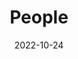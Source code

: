 ---
title: People
date: 2022-10-24

type: landing

sections:
  - block: people
    content:
      title: Meet the Team
      # Choose which groups/teams of users to display.
      #   Edit `user_groups` in each user's profile to add them to one or more of these groups.
      user_groups:
          - Principal Investigators
          - Researchers
          - Students
          - Administration
          - Visitors
          - Alumni
      sort_by: Params.role
      sort_ascending: true
    design:
      show_interests: true
      show_role: true
      show_social: true
---